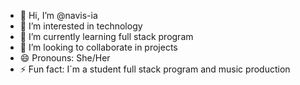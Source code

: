 - 👋 Hi, I’m @navis-ia
- 👀 I’m interested in technology
- 🌱 I’m currently learning full stack program
- 💞️ I’m looking to collaborate in projects
- 😄 Pronouns: She/Her
- ⚡ Fun fact: I´m a student full stack program and music production
